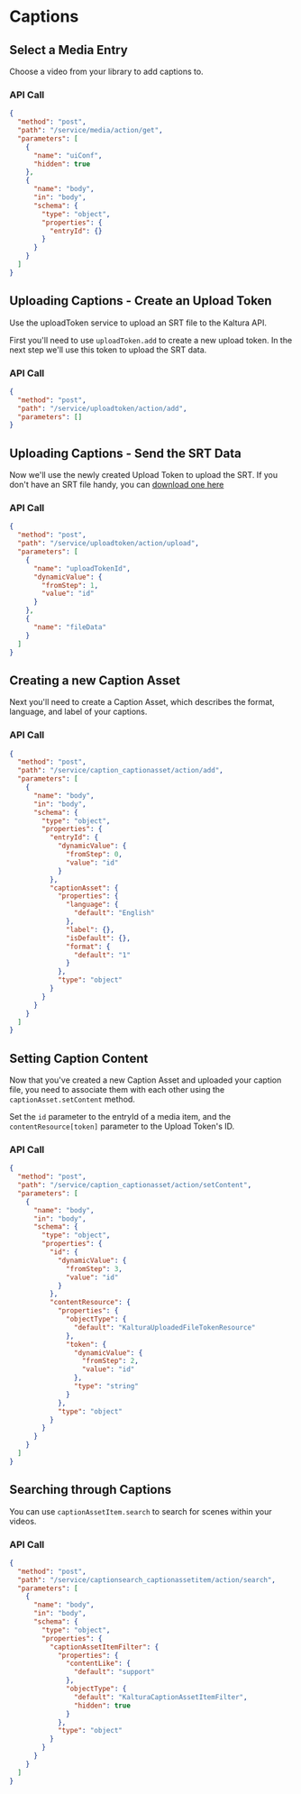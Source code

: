 <!--METADATA
{
  "icon": "cc",
  "sortOrder": 350,
  "tags": [
    "media",
    "uploadToken",
    "captionAsset",
    "captionAssetItem"
  ],
  "keywords": [],
  "summary": "Learn how to upload a caption file and perform in-video searches"
}
-->

# Captions


## Select a Media Entry
Choose a video from your library to add captions to.

### API Call
```json
{
  "method": "post",
  "path": "/service/media/action/get",
  "parameters": [
    {
      "name": "uiConf",
      "hidden": true
    },
    {
      "name": "body",
      "in": "body",
      "schema": {
        "type": "object",
        "properties": {
          "entryId": {}
        }
      }
    }
  ]
}
```

## Uploading Captions - Create an Upload Token
Use the uploadToken service to upload an SRT file to the Kaltura API.

First you'll need to use `uploadToken.add` to create a new upload token. In the next step we'll use this token to upload the SRT data.

### API Call
```json
{
  "method": "post",
  "path": "/service/uploadtoken/action/add",
  "parameters": []
}
```

## Uploading Captions - Send the SRT Data
Now we'll use the newly created Upload Token to upload the SRT. If you don't have an SRT file handy, you can [download one here](/assets/sample_captions.srt)

### API Call
```json
{
  "method": "post",
  "path": "/service/uploadtoken/action/upload",
  "parameters": [
    {
      "name": "uploadTokenId",
      "dynamicValue": {
        "fromStep": 1,
        "value": "id"
      }
    },
    {
      "name": "fileData"
    }
  ]
}
```

## Creating a new Caption Asset
Next you'll need to create a Caption Asset, which describes the format, language, and label of your captions.

### API Call
```json
{
  "method": "post",
  "path": "/service/caption_captionasset/action/add",
  "parameters": [
    {
      "name": "body",
      "in": "body",
      "schema": {
        "type": "object",
        "properties": {
          "entryId": {
            "dynamicValue": {
              "fromStep": 0,
              "value": "id"
            }
          },
          "captionAsset": {
            "properties": {
              "language": {
                "default": "English"
              },
              "label": {},
              "isDefault": {},
              "format": {
                "default": "1"
              }
            },
            "type": "object"
          }
        }
      }
    }
  ]
}
```

## Setting Caption Content
Now that you've created a new Caption Asset and uploaded your caption file, you need to associate them with each other using the `captionAsset.setContent` method.

Set the `id` parameter to the entryId of a media item, and the `contentResource[token]` parameter  to the Upload Token's ID.

### API Call
```json
{
  "method": "post",
  "path": "/service/caption_captionasset/action/setContent",
  "parameters": [
    {
      "name": "body",
      "in": "body",
      "schema": {
        "type": "object",
        "properties": {
          "id": {
            "dynamicValue": {
              "fromStep": 3,
              "value": "id"
            }
          },
          "contentResource": {
            "properties": {
              "objectType": {
                "default": "KalturaUploadedFileTokenResource"
              },
              "token": {
                "dynamicValue": {
                  "fromStep": 2,
                  "value": "id"
                },
                "type": "string"
              }
            },
            "type": "object"
          }
        }
      }
    }
  ]
}
```

## Searching through Captions
You can use ```captionAssetItem.search``` to search for scenes within your videos.

### API Call
```json
{
  "method": "post",
  "path": "/service/captionsearch_captionassetitem/action/search",
  "parameters": [
    {
      "name": "body",
      "in": "body",
      "schema": {
        "type": "object",
        "properties": {
          "captionAssetItemFilter": {
            "properties": {
              "contentLike": {
                "default": "support"
              },
              "objectType": {
                "default": "KalturaCaptionAssetItemFilter",
                "hidden": true
              }
            },
            "type": "object"
          }
        }
      }
    }
  ]
}
```
